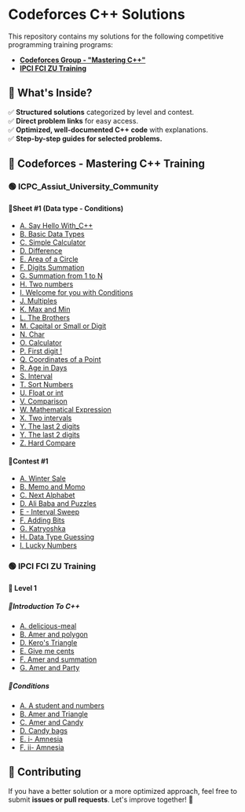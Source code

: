 # Codeforces C++ Solutions

This repository contains my solutions for the following competitive programming training programs:
- **[Codeforces Group - "Mastering C++"](https://codeforces.com/group/MWSDmqGsZm/contests)**
- **[IPCI FCI ZU Training](https://trello.com/b/RrXeJuOU/ipci-fci-zu-training)**


## 📌 What's Inside?
✅ **Structured solutions** categorized by level and contest.  
✅ **Direct problem links** for easy access.  
✅ **Optimized, well-documented C++ code** with explanations.  
✅ **Step-by-step guides for selected problems.**  


## 🎯 Codeforces - Mastering C++ Training
### 🟢 ICPC_Assiut_University_Community
#### 🔹Sheet #1 (Data type - Conditions)
* [A. Say Hello With_C++](https://codeforces.com/group/MWSDmqGsZm/contest/219158/problem/A)
* [B. Basic Data Types](https://codeforces.com/group/MWSDmqGsZm/contest/219158/problem/B)
* [C. Simple Calculator](https://codeforces.com/group/MWSDmqGsZm/contest/219158/problem/C) 
* [D. Difference](https://codeforces.com/group/MWSDmqGsZm/contest/219158/problem/D)
* [E. Area of a Circle](https://codeforces.com/group/MWSDmqGsZm/contest/219158/problem/E)
* [F. Digits Summation](https://codeforces.com/group/MWSDmqGsZm/contest/219158/problem/F)
* [G. Summation from 1 to N](https://codeforces.com/group/MWSDmqGsZm/contest/219158/problem/G)
* [H. Two numbers](https://codeforces.com/group/MWSDmqGsZm/contest/219158/problem/H)
* [I. Welcome for you with Conditions](https://codeforces.com/group/MWSDmqGsZm/contest/219158/problem/I)
* [J. Multiples](https://codeforces.com/group/MWSDmqGsZm/contest/219158/problem/J)
* [K. Max and Min](https://codeforces.com/group/MWSDmqGsZm/contest/219158/problem/K)
* [L. The Brothers](https://codeforces.com/group/MWSDmqGsZm/contest/219158/problem/L)
* [M. Capital or Small or Digit](https://codeforces.com/group/MWSDmqGsZm/contest/219158/problem/M)
* [N. Char](https://codeforces.com/group/MWSDmqGsZm/contest/219158/problem/N)
* [O. Calculator](https://codeforces.com/group/MWSDmqGsZm/contest/219158/problem/O)
* [P. First digit !](https://codeforces.com/group/MWSDmqGsZm/contest/219158/problem/P)
* [Q. Coordinates of a Point](https://codeforces.com/group/MWSDmqGsZm/contest/219158/problem/Q)
* [R. Age in Days](https://codeforces.com/group/MWSDmqGsZm/contest/219158/problem/R)
* [S. Interval](https://codeforces.com/group/MWSDmqGsZm/contest/219158/problem/S)
* [T. Sort Numbers](https://codeforces.com/group/MWSDmqGsZm/contest/219158/problem/T)
* [U. Float or int](https://codeforces.com/group/MWSDmqGsZm/contest/219158/problem/U)
* [V. Comparison](https://codeforces.com/group/MWSDmqGsZm/contest/219158/problem/V)
* [W. Mathematical Expression](https://codeforces.com/group/MWSDmqGsZm/contest/219158/problem/W)
* [X. Two intervals](https://codeforces.com/group/MWSDmqGsZm/contest/219158/problem/X)
* [Y. The last 2 digits](https://codeforces.com/group/MWSDmqGsZm/contest/219158/problem/Y)
* [Y. The last 2 digits](https://codeforces.com/group/MWSDmqGsZm/contest/219158/problem/Y)
* [Z. Hard Compare](https://codeforces.com/group/MWSDmqGsZm/contest/219158/problem/Z)

#### 🔹Contest #1
* [A. Winter Sale](https://codeforces.com/group/MWSDmqGsZm/contest/326175/problem/A)
* [B. Memo and Momo](https://codeforces.com/group/MWSDmqGsZm/contest/326175/problem/B)
* [C. Next Alphabet](https://codeforces.com/group/MWSDmqGsZm/contest/326175/problem/C)
* [D. Ali Baba and Puzzles](https://codeforces.com/group/MWSDmqGsZm/contest/326175/problem/D)
* [E - Interval Sweep](https://codeforces.com/group/MWSDmqGsZm/contest/326175/problem/E)
* [F. Adding Bits](https://codeforces.com/group/MWSDmqGsZm/contest/326175/problem/F)
* [G. Katryoshka](https://codeforces.com/group/MWSDmqGsZm/contest/326175/problem/G)
* [H. Data Type Guessing](https://codeforces.com/group/MWSDmqGsZm/contest/326175/problem/H)
* [I. Lucky Numbers](https://codeforces.com/group/MWSDmqGsZm/contest/326175/problem/I)


### 🟢 IPCI FCI ZU Training
#### 🔵 Level 1
##### 🔹Introduction To C++
* [A. delicious-meal](https://codeforces.com/group/zu3FIvIAXh/contest/233324/problem/A)
* [B. Amer and polygon](https://codeforces.com/group/zu3FIvIAXh/contest/233324/problem/B)
* [D. Kero's Triangle](https://codeforces.com/group/zu3FIvIAXh/contest/233324/problem/D)
* [E. Give me cents](https://codeforces.com/group/zu3FIvIAXh/contest/233324/problem/E)
* [F. Amer and summation](https://codeforces.com/group/zu3FIvIAXh/contest/233324/problem/F)
* [G. Amer and Party](https://codeforces.com/group/zu3FIvIAXh/contest/233324/problem/G)

##### 🔹Conditions
* [A. A student and numbers](https://codeforces.com/group/zu3FIvIAXh/contest/233723/problem/A)
* [B. Amer and Triangle](https://codeforces.com/group/zu3FIvIAXh/contest/233723/problem/B)
* [C. Amer and Candy](https://codeforces.com/group/zu3FIvIAXh/contest/233723/problem/C)
* [D. Candy bags](https://codeforces.com/group/zu3FIvIAXh/contest/233723/problem/D)
* [E. i- Amnesia](https://codeforces.com/group/zu3FIvIAXh/contest/233723/problem/E)
* [F. ii- Amnesia](https://codeforces.com/group/zu3FIvIAXh/contest/233723/problem/F)


## 🤝 Contributing
If you have a better solution or a more optimized approach, feel free to submit **issues or pull requests**. Let's improve together! 🚀  
